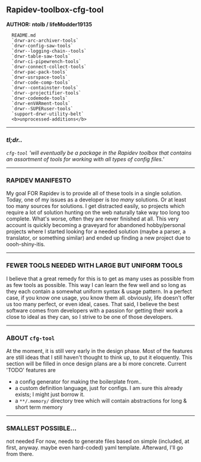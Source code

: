 ## Rapidev-toolbox-cfg-tool

<strong>AUTHOR:</strong> <b>ntolb / lifeModder19135</b>
      
      README.md
      `drwr-arc-archiver-tools`
      `drwr-config-saw-tools`
      `drwr--logging-chain--tools`
      `drwr-table-saw-tools`
      `drwr-ci-pipewrench-tools`
      `drwr-connect-collect-tools`
      `drwr-pac-pack-tools`
      `drwr-usrspace-tools`
      `drwr-code-comp-tools`
      `drwr--containster-tools`
      `drwr--projectifier-tools`
      `drwr-codemode-tools`
      `drwr-enVARment-tools`
      `drwr--SUPERuser-tools`
      `support-drwr-utility-belt`
      <b>unprocessed-additions</b>
  
  

-------------------------------------------------------------------------------------------------------------------------------------------------

### **_tl;dr.._**

_`cfg-tool` 'will eventually be a package in the Rapidev toolbox that contains an assortment of tools for working with all types of config files.'_


-------------------------------------------------------------------------------------------------------------------------------------------------

### RAPIDEV MANIFESTO

My goal FOR Rapidev is to provide all of these tools in a single solution. Today, one of my issues as a developer is _too_ _many_ solutions. Or at least too many sources for solutions. I get distracted easily, so projects which require a lot of solution hunting on the web naturally take way too long too complete. What's worse, often they are never finished at all. This very account is quickly becoming a graveyard for abandoned hobby/personal projects where I started looking for a needed solution (maybe a parser, a translator, or something similar) and ended up finding a new project due to oooh-shiny-itis.


-------------------------------------------------------------------------------------------------------------------------------------------------

### FEWER TOOLS NEEDED WITH LARGE BUT UNIFORM TOOLS

I believe that a great remedy for this is to get as many uses as possible from as few tools as possible. This way I can learn the few well and so long as they each contain a somewhat uniform syntax & usage pattern. In a perfect case, if you know one usage, you know them all. obviously, life doesn't offer us too many perfect, or even ideal, cases. That said, I believe the best software comes from developers with a passion for getting their work a close to ideal as they can, so I strive to be one of those developers.  


-------------------------------------------------------------------------------------------------------------------------------------------------

### ABOUT `cfg-tool`

At the moment, it is still very early in the design phase. Most of the features are still ideas that I still haven't thought to think up, to put it eloquently. This section will be filled in once design plans are a bi more concrete. Current 'TODO' features are 
  - a config generator for making the boilerplate from..
  - a custom definition language, just for configs. I am sure this already exists; I might just borrow it.
  - a `**/.memory/` directory tree which will contain abstractions for long & short term memory 


-------------------------------------------------------------------------------------------------------------------------------------------------

### SMALLEST POSSIBLE...

not needed For now, needs to generate files based on simple (included, at first, anyway. maybe even hard-coded) yaml template. Afterward, I'll go from there. 
